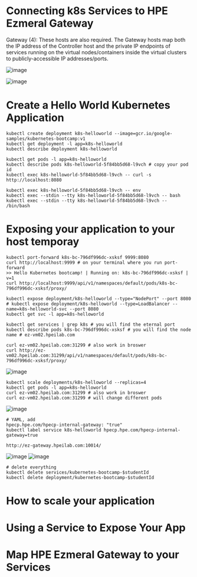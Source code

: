 # Connecting k8s Services to HPE Ezmeral Gateway

Gateway (4): These hosts are also required. The Gateway hosts map both the IP address of the Controller host and the private IP endpoints of services running on the virtual nodes/containers inside the virtual clusters to publicly-accessible IP addresses/ports. 

![image](https://user-images.githubusercontent.com/72959956/138654527-77f3bf2c-f001-4fc7-88f3-d17436368dc3.png)

![image](https://user-images.githubusercontent.com/72959956/138656214-73c9418f-e291-4678-b3a2-c318a318d325.png)


# Create a Hello World Kubernetes Application
```
kubectl create deployment k8s-helloworld --image=gcr.io/google-samples/kubernetes-bootcamp:v1
kubectl get deployment -l app=k8s-helloworld
kubectl describe deployment k8s-helloworld

kubectl get pods -l app=k8s-helloworld
kubectl describe pods k8s-helloworld-5f84bb5d68-l9vch # copy your pod id
kubectl exec k8s-helloworld-5f84bb5d68-l9vch -- curl -s http://localhost:8080

kubectl exec k8s-helloworld-5f84bb5d68-l9vch -- env
kubectl exec --stdin --tty k8s-helloworld-5f84bb5d68-l9vch -- bash
kubectl exec --stdin --tty k8s-helloworld-5f84bb5d68-l9vch -- /bin/bash
```

# Exposing your application to your host temporay
```
kubectl port-forward k8s-bc-796df996dc-xsksf 9999:8080
curl http://localhost:9999 # on your terminal where you run port-forward
>> Hello Kubernetes bootcamp! | Running on: k8s-bc-796df996dc-xsksf | v=1
curl http://localhost:9999/api/v1/namespaces/default/pods/k8s-bc-796df996dc-xsksf/proxy/
```


```
kubectl expose deployment/k8s-helloworld --type="NodePort" --port 8080
# kubectl expose deployment/k8s-helloworld --type=LoadBalancer --name=k8s-helloworld-svc --port 8080
kubectl get svc -l app=k8s-helloworld

kubectl get services | grep k8s # you will find the eternal port
kubectl describe pods k8s-bc-796df996dc-xsksf # you will find the node name # ez-vm02.hpeilab.com

curl ez-vm02.hpeilab.com:31299 # also work in broswer
curl http://ez-vm02.hpeilab.com:31299/api/v1/namespaces/default/pods/k8s-bc-796df996dc-xsksf/proxy/
```
![image](https://user-images.githubusercontent.com/72959956/138665803-dea57cb9-1209-4b55-810a-5d564ea2b7e5.png)
```
kubectl scale deployments/k8s-helloworld --replicas=4
kubectl get pods -l app=k8s-helloworld
curl ez-vm02.hpeilab.com:31299 # also work in broswer
curl ez-vm02.hpeilab.com:31299 # will change different pods
```
![image](https://user-images.githubusercontent.com/72959956/138668470-ce8b6846-5fb4-4494-9a90-24aa2be73456.png)

```
# YAML, add 
hpecp.hpe.com/hpecp-internal-gateway: "true"
kubectl label service k8s-helloworld hpecp.hpe.com/hpecp-internal-gateway=true

http://ez-gateway.hpeilab.com:10014/
```
![image](https://user-images.githubusercontent.com/72959956/138668836-0313c1c5-e720-4575-a759-842c85d5502c.png)
![image](https://user-images.githubusercontent.com/72959956/138669273-fa2969b3-61f3-4bae-a2f6-66425daf0a7b.png)

```
# delete everything
kubectl delete services/kubernetes-bootcamp-$studentId
kubectl delete deployment/kubernetes-bootcamp-$studentId
```


# How to scale your application

# Using a Service to Expose Your App

# Map HPE Ezmeral Gateway to your Services
